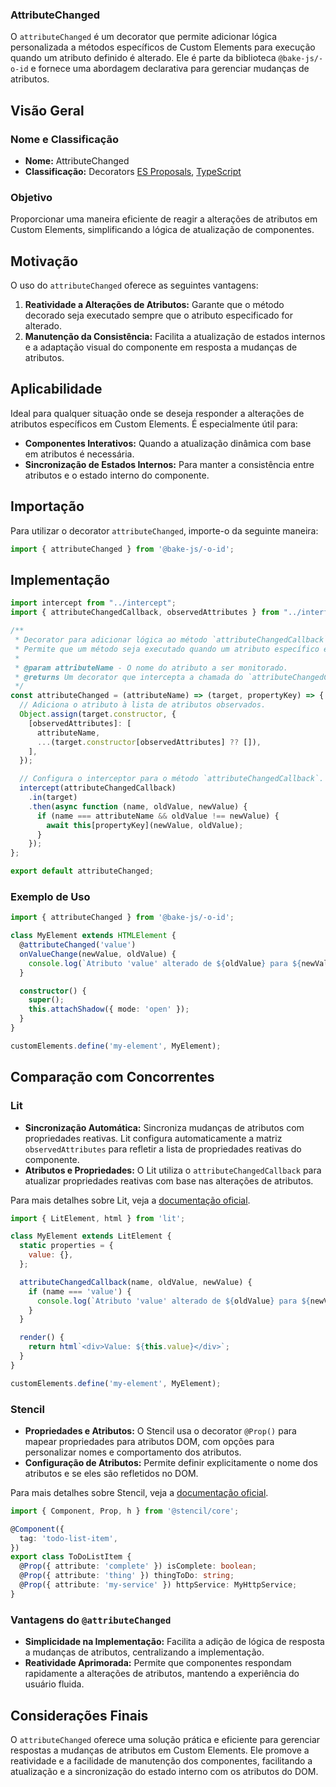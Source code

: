### AttributeChanged

O `attributeChanged` é um decorator que permite adicionar lógica personalizada a métodos específicos de Custom Elements para execução quando um atributo definido é alterado. Ele é parte da biblioteca `@bake-js/-o-id` e fornece uma abordagem declarativa para gerenciar mudanças de atributos.

## Visão Geral

### Nome e Classificação

- **Nome:** AttributeChanged
- **Classificação:** Decorators [ES Proposals](https://www.proposals.es/proposals/Decorators), [TypeScript](https://www.typescriptlang.org/docs/handbook/decorators.html)

### Objetivo

Proporcionar uma maneira eficiente de reagir a alterações de atributos em Custom Elements, simplificando a lógica de atualização de componentes.

## Motivação

O uso do `attributeChanged` oferece as seguintes vantagens:

1. **Reatividade a Alterações de Atributos:** Garante que o método decorado seja executado sempre que o atributo especificado for alterado.
2. **Manutenção da Consistência:** Facilita a atualização de estados internos e a adaptação visual do componente em resposta a mudanças de atributos.

## Aplicabilidade

Ideal para qualquer situação onde se deseja responder a alterações de atributos específicos em Custom Elements. É especialmente útil para:

- **Componentes Interativos:** Quando a atualização dinâmica com base em atributos é necessária.
- **Sincronização de Estados Internos:** Para manter a consistência entre atributos e o estado interno do componente.

## Importação

Para utilizar o decorator `attributeChanged`, importe-o da seguinte maneira:

```javascript
import { attributeChanged } from '@bake-js/-o-id';
```

## Implementação

```javascript
import intercept from "../intercept";
import { attributeChangedCallback, observedAttributes } from "../interfaces";

/**
 * Decorator para adicionar lógica ao método `attributeChangedCallback` de um Custom Element.
 * Permite que um método seja executado quando um atributo específico é alterado.
 *
 * @param attributeName - O nome do atributo a ser monitorado.
 * @returns Um decorator que intercepta a chamada do `attributeChangedCallback`.
 */
const attributeChanged = (attributeName) => (target, propertyKey) => {
  // Adiciona o atributo à lista de atributos observados.
  Object.assign(target.constructor, {
    [observedAttributes]: [
      attributeName,
      ...(target.constructor[observedAttributes] ?? []),
    ],
  });

  // Configura o interceptor para o método `attributeChangedCallback`.
  intercept(attributeChangedCallback)
    .in(target)
    .then(async function (name, oldValue, newValue) {
      if (name === attributeName && oldValue !== newValue) {
        await this[propertyKey](newValue, oldValue);
      }
    });
};

export default attributeChanged;
```

### Exemplo de Uso

```typescript
import { attributeChanged } from '@bake-js/-o-id';

class MyElement extends HTMLElement {
  @attributeChanged('value')
  onValueChange(newValue, oldValue) {
    console.log(`Atributo 'value' alterado de ${oldValue} para ${newValue}`);
  }

  constructor() {
    super();
    this.attachShadow({ mode: 'open' });
  }
}

customElements.define('my-element', MyElement);
```

## Comparação com Concorrentes

### Lit

- **Sincronização Automática:** Sincroniza mudanças de atributos com propriedades reativas. Lit configura automaticamente a matriz `observedAttributes` para refletir a lista de propriedades reativas do componente.
- **Atributos e Propriedades:** O Lit utiliza o `attributeChangedCallback` para atualizar propriedades reativas com base nas alterações de atributos.

Para mais detalhes sobre Lit, veja a [documentação oficial](https://lit.dev/docs/components/lifecycle/#attributechangedcallback).

```javascript
import { LitElement, html } from 'lit';

class MyElement extends LitElement {
  static properties = {
    value: {},
  };

  attributeChangedCallback(name, oldValue, newValue) {
    if (name === 'value') {
      console.log(`Atributo 'value' alterado de ${oldValue} para ${newValue}`);
    }
  }

  render() {
    return html`<div>Value: ${this.value}</div>`;
  }
}

customElements.define('my-element', MyElement);
```

### Stencil

- **Propriedades e Atributos:** O Stencil usa o decorator `@Prop()` para mapear propriedades para atributos DOM, com opções para personalizar nomes e comportamento dos atributos.
- **Configuração de Atributos:** Permite definir explicitamente o nome dos atributos e se eles são refletidos no DOM.

Para mais detalhes sobre Stencil, veja a [documentação oficial](https://stenciljs.com/docs/props).

```typescript
import { Component, Prop, h } from '@stencil/core';

@Component({
  tag: 'todo-list-item',
})
export class ToDoListItem {
  @Prop({ attribute: 'complete' }) isComplete: boolean;
  @Prop({ attribute: 'thing' }) thingToDo: string;
  @Prop({ attribute: 'my-service' }) httpService: MyHttpService;
}
```

### Vantagens do `@attributeChanged`

- **Simplicidade na Implementação:** Facilita a adição de lógica de resposta a mudanças de atributos, centralizando a implementação.
- **Reatividade Aprimorada:** Permite que componentes respondam rapidamente a alterações de atributos, mantendo a experiência do usuário fluida.

## Considerações Finais

O `attributeChanged` oferece uma solução prática e eficiente para gerenciar respostas a mudanças de atributos em Custom Elements. Ele promove a reatividade e a facilidade de manutenção dos componentes, facilitando a atualização e a sincronização do estado interno com os atributos do DOM.
